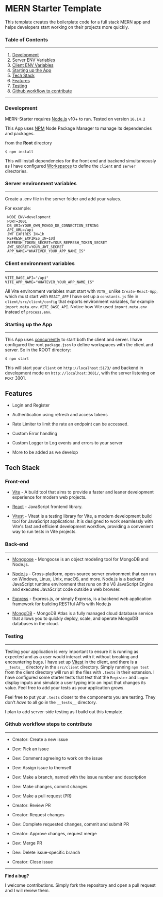 # MERN Starter Template

This template creates the boilerplate code for a full stack MERN app and helps developers start working on their projects more quickly.

### Table of Contents

---

1. [Development](#development)
2. [Server ENV Variables](#server-environment-variables)
3. [Client ENV Variables](#client-environment-variables)
4. [Starting up the App](#starting-up-the-app)
5. [Tech Stack](#tech-stack)
6. [Features](#features)
7. [Testing](#testing)
8. [Github workflow to contribute](#github-workflow-steps-to-contribute)

---

### Development

MERN-Starter requires [Node.js](https://nodejs.org/) v10+ to run. Tested on version `16.14.2`

This App uses [NPM](https://www.npmjs.com/) Node Package Manager to manage its dependencies and packages.

from the **Root** directory

```
$ npm install
```

This will install dependencies for the front end and backend simultaneously as I have configured [Workspaces] to define the `client` and `server` directories.

### Server environment variables

---

Create a .env file in the server folder and add your values.

For example:

```
 NODE_ENV=development
 PORT=3001
 DB_URI=YOUR_OWN_MONGO_DB_CONNECTION_STRING
 API_URL=/api
 JWT_EXPIRES_IN=1h
 REFRESH_EXPIRES_IN=10d
 REFRESH_TOKEN_SECRET=YOUR_REFRESH_TOKEN_SECRET
 JWT_SECRET=YOUR_JWT_SECRET
 APP_NAME="WHATEVER_YOUR_APP_NAME_IS"
```

### Client environment variables

---

```
VITE_BASE_API="/api"
VITE_APP_NAME="WHATEVER_YOUR_APP_NAME_IS"
```

All Vite environment variables must start with `VITE_` unlike `Create-React-App`, which must start with `REACT_APP` I have set up a `constants.js` file in `client/src/client/config` that exports environment variables, for example `import.meta.env.VITE_BASE_API`. Notice how Vite used `import.meta.env` instead of `process.env`.

### Starting up the App

---

This App uses [concurrently] to start both the client and server. I have configured the root `package.json` to define workspaces with the client and server. So in the ROOT directory:

```
$ npm start
```

This will start your `client` on `http://localhost:5173/` and backend in development mode on `http://localhost:3001/`, with the server listening on `PORT` 3001.

## Features

- Login and Register
- Authentication using refresh and access tokens
- Rate Limiter to limit the rate an endpoint can be accessed.
- Custom Error handling
- Custom Logger to Log events and errors to your server

- More to be added as we develop

## Tech Stack

### **Front-end**

- [Vite] - A build tool that aims to provide a faster and leaner development experience for modern web projects.

- [React] - JavaScript frontend library.

- [Vitest] - Vitest is a testing library for Vite, a modern development build tool for JavaScript applications. It is designed to work seamlessly with Vite's fast and efficient development workflow, providing a convenient way to run tests in Vite projects.

### **Back-end**

---

- [Mongoose] - Mongoose is an object modeling tool for MongoDB and Node.js.

- [Node.js] - Cross-platform, open-source server environment that can run on Windows, Linux, Unix, macOS, and more. Node.js is a backend JavaScript runtime environment that runs on the V8 JavaScript Engine and executes JavaScript code outside a web browser.

- [Express] - Express.js, or simply Express, is a backend web application framework for building RESTful APIs with Node.js

- [MongoDB] - MongoDB Atlas is a fully managed cloud database service that allows you to quickly deploy, scale, and operate MongoDB databases in the cloud.

### **Testing**

---

Testing your application is very important to ensure it is running as expected and as a user would interact with it without breaking and encountering bugs. I have set up [Vitest] in the client, and there is a `__tests__` directory in the `src/client` directory. Simply running `npm test` from the client directory will run all the files with `.tests` in their extension. I have configured some starter tests that test that the `Register` and `Login` display inputs and simulate a user typing into an input that changes its value. Feel free to add your tests as your application grows.

Feel free to put your `.tests` closer to the components you are testing. They don't _have_ to all go in the `__tests__` directory.

I plan to add server-side testing as I build out this template.

### Github workflow steps to contribute

---

- Creator: Create a new issue

- Dev: Pick an issue

- Dev: Comment agreeing to work on the issue

- Dev: Assign issue to themself

- Dev: Make a branch, named with the issue number and description

- Dev: Make changes, commit changes

- Dev: Make a pull request (PR)

- Creator: Review PR

- Creator: Request changes

- Dev: Complete requested changes, commit and submit PR

- Creator: Approve changes, request merge

- Dev: Merge PR

- Dev: Delete issue-specific branch

- Creator: Close issue

---

**Find a bug?**

I welcome contributions. Simply fork the repository and open a pull request and I will review them.

[tailwind css]: https://tailwindcss.com/docs/guides/vite
[DaisyUI]: https://daisyui.com/
[vite]: https://vitejs.dev/
[mongoose]: https://mongoosejs.com/
[mongodb]: https://www.mongodb.com/atlas/database
[Vitest]: https://vitest.dev/
[node.js]: http://nodejs.org
[nginx]: https://www.nginx.com/
[express]: http://expressjs.com
[react]: https://react.dev/
[concurrently]: https://www.npmjs.com/package/concurrently
[http://54.90.137.205/]: http://54.90.137.205/
[Workspaces]: https://docs.npmjs.com/cli/v8/using-npm/workspaces
